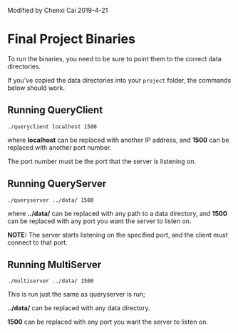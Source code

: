 Modified by Chenxi Cai 2019-4-21
# Final Project Binaries

To run the binaries, you need to be sure to point them to the
correct data directories.

If you've copied the data directories into your ```project``` folder,
the commands below should work.

## Running QueryClient

```
./queryclient localhost 1500
```

where **localhost** can be replaced with another IP address,
and **1500** can be replaced with another port number.

The port number must be the port that the server is listening on. 

## Running QueryServer

```
./queryserver ../data/ 1500
```

where **../data/** can be replaced with any path to a data directory,
and **1500** can be replaced with any port you want the server to listen on.

**NOTE:** The server starts listening on the specified port, and the
client must connect to that port.

## Running MultiServer

```
./multiserver ../data/ 1500
```

This is run just the same as queryserver is run;

**../data/** can be replaced with any data directory.

**1500** can be replaced with any port you want the server to listen on.

